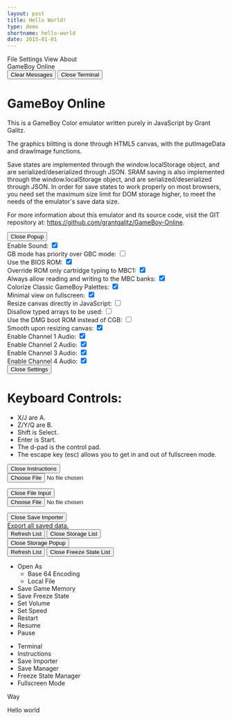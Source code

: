 ```yaml
---
layout: post
title: Hello World!
type: demo
shortname: hello-world
date: 2015-01-01
---
```


<script type="text/javascript" src="{{site.baseurl}}js/gameboy/other/windowStack.js" ></script>
<script type="text/javascript" src="{{site.baseurl}}js/gameboy/other/terminal.js"></script>
<script type="text/javascript" src="{{site.baseurl}}js/gameboy/other/gui.js"></script>
<script type="text/javascript" src="{{site.baseurl}}js/gameboy/other/base64.js"></script>
<script type="text/javascript" src="{{site.baseurl}}js/gameboy/other/json2.js"></script>
<script type="text/javascript" src="{{site.baseurl}}js/gameboy/other/swfobject.js"></script>
<script type="text/javascript" src="{{site.baseurl}}js/gameboy/other/resampler.js"></script>
<script type="text/javascript" src="{{site.baseurl}}js/gameboy/other/XAudioServer.js"></script>
<script type="text/javascript" src="{{site.baseurl}}js/gameboy/other/resize.js"></script>
<script type="text/javascript" src="{{site.baseurl}}js/gameboy/GameBoyCore.js"></script>
<script type="text/javascript" src="{{site.baseurl}}js/gameboy/GameBoyIO.js"></script>


<div id="GameBoy" class="window">
<div class="menubar">
<span id="GameBoy_file_menu">File</span>
<span id="GameBoy_settings_menu">Settings</span>
<span id="GameBoy_view_menu">View</span>
<span id="GameBoy_about_menu">About</span>
</div>
<div id="gfx">
<canvas id="mainCanvas"/>
<span id="title">GameBoy</span>
<span id="port_title">Online</span>
</div>
</div>
<div id="terminal" class="window">
<div id="terminal_output"/>
<div class="button_rack">
<button id="terminal_clear_button" class="left">Clear Messages</button>
<button id="terminal_close_button" class="right">Close Terminal</button>
</div>
</div>
<div id="about" class="window">
<div id="about_message">
<h1>GameBoy Online</h1>
<p>This is a GameBoy Color emulator written purely in JavaScript by Grant Galitz.</p><p>The graphics blitting is done through HTML5 canvas, with the putImageData and drawImage functions.</p><p>Save states are implemented through the window.localStorage object, and are serialized/deserialized through JSON. SRAM saving is also implemented through the window.localStorage object, and are serialized/deserialized through JSON. In order for save states to work properly on most browsers, you need set the maximum size limit for DOM storage higher, to meet the needs of the emulator's save data size.</p><p>For more information about this emulator and its source code, visit the GIT repository at: <a href="https://github.com/grantgalitz/GameBoy-Online" target="_blank">https://github.com/grantgalitz/GameBoy-Online</a>.
</p>
</div>
<div class="button_rack">
<button id="about_close_button" class="center">Close Popup</button>
</div>
</div>
<div class="window" id="settings">
<div id="toggle_settings">
<div class="setting">
<span>Enable Sound:</span>
<input type="checkbox" checked="checked" id="enable_sound"/>
</div>
<div class="setting">
<span>GB mode has priority over GBC mode:</span>
<input type="checkbox" id="disable_colors"/>
</div>
<div class="setting">
<span>Use the BIOS ROM:</span>
<input type="checkbox" checked="checked" id="enable_gbc_bios"/>
</div>
<div class="setting">
<span>Override ROM only cartridge typing to MBC1:</span>
<input type="checkbox" checked="checked" id="rom_only_override"/>
</div>
<div class="setting">
<span>Always allow reading and writing to the MBC banks:</span>
<input type="checkbox" checked="checked" id="mbc_enable_override"/>
</div>
<div class="setting">
<span>Colorize Classic GameBoy Palettes:</span>
<input type="checkbox" checked="checked" id="enable_colorization"/>
</div>
<div class="setting">
<span>Minimal view on fullscreen:</span>
<input type="checkbox" checked="checked" id="do_minimal"/>
</div>
<div class="setting">
<span>Resize canvas directly in JavaScript:</span>
<input type="checkbox" id="software_resizing"/>
</div>
<div class="setting">
<span>Disallow typed arrays to be used:</span>
<input type="checkbox" id="typed_arrays_disallow"/>
</div>
<div class="setting">
<span>Use the DMG boot ROM instead of CGB:</span>
<input type="checkbox" id="gb_boot_rom_utilized"/>
</div>
<div class="setting">
<span>Smooth upon resizing canvas:</span>
<input type="checkbox" checked="checked" id="resize_smoothing"/>
</div>
<div class="setting">
<span>Enable Channel 1 Audio:</span>
<input type="checkbox" checked="checked" id="channel1"/>
</div>
<div class="setting">
<span>Enable Channel 2 Audio:</span>
<input type="checkbox" checked="checked" id="channel2"/>
</div>
<div class="setting">
<span>Enable Channel 3 Audio:</span>
<input type="checkbox" checked="checked" id="channel3"/>
</div>
<div class="setting">
<span>Enable Channel 4 Audio:</span>
<input type="checkbox" checked="checked" id="channel4"/>
</div>
</div>
<div class="button_rack">
<button id="settings_close_button" class="center">Close Settings</button>
</div>
</div>
<div id="instructions" class="window">
<div id="keycodes">
<h1>Keyboard Controls:</h1>
<ul>
<li>X/J are A.</li>
<li>Z/Y/Q are B.</li>
<li>Shift is Select.</li>
<li>Enter is Start.</li>
<li>The d-pad is the control pad.</li>
<li>The escape key (esc) allows you to get in and out of fullscreen mode.</li>
</ul>
</div>
<div class="button_rack">
<button id="instructions_close_button" class="center">Close Instructions</button>
</div>
</div>
<div id="input_select" class="window">
<form>
<input type="file" id="local_file_open"/>
</form>
<div class="button_rack">
<button id="input_select_close_button" class="center">Close File Input</button>
</div>
</div>
<div id="save_importer" class="window">
<form>
<input type="file" id="save_open"/>
</form>
<div class="button_rack">
<button id="save_importer_close_button" class="center">Close Save Importer</button>
</div>
</div>
<div class="window" id="local_storage_listing">
<div id="storageListingMasterContainer" class="storageList">
<div id="storageListingMasterContainerSub"/>
</div>
<div id="download_all_storage">
<a href="about:blank" id="download_local_storage_dba">Export all saved data.</a>
</div>
<div class="button_rack">
<button id="local_storage_list_refresh_button" class="left">Refresh List</button>
<button id="local_storage_list_close_button" class="right">Close Storage List</button>
</div>
</div>
<div class="window" id="local_storage_popup">
<div id="storagePopupMasterParent" class="storageList">
<div id="storagePopupMasterContainer"/>
</div>
<div class="button_rack">
<button id="local_storage_popup_close_button" class="center">Close Storage Popup</button>
</div>
</div>
<div class="window" id="freeze_listing">
<div id="freezeListingMasterContainer" class="storageList">
<div id="freezeListingMasterContainerSub"/>
</div>
<div class="button_rack">
<button id="freeze_list_refresh_button" class="left">Refresh List</button>
<button id="freeze_list_close_button" class="right">Close Freeze State List</button>
</div>
</div>
<ul class="menu" id="GameBoy_file_popup">
<li>Open As<ul class="menu">
<li id="data_uri_clicker">Base 64 Encoding</li>
<li id="internal_file_clicker">Local File</li>
</ul></li>
<li id="save_SRAM_state_clicker">Save Game Memory</li>
<li id="save_state_clicker">Save Freeze State</li>
<li id="set_volume">Set Volume</li>
<li id="set_speed">Set Speed</li>
<li id="restart_cpu_clicker">Restart</li>
<li id="run_cpu_clicker">Resume</li>
<li id="kill_cpu_clicker">Pause</li>
</ul>
<ul class="menu" id="GameBoy_view_popup">
<li id="view_terminal">Terminal</li>
<li id="view_instructions">Instructions</li>
<li id="view_importer">Save Importer</li>
<li id="local_storage_list_menu">Save Manager</li>
<li id="freeze_list_menu">Freeze State Manager</li>
<li id="view_fullscreen">Fullscreen Mode</li>
</ul>

 <script type="text/javascript">
var DEBUG_MESSAGES = false;
var DEBUG_WINDOWING = false;
window.onload = function () {
    windowingInitialize();
    $.ajax("{{site.baseurl}}{{page.type}}s/{{page.shortname}}/hello.gb",
      { "success": function(data,s,x) {start($("#mainCanvas"),data);}}
    );
};
</script>

Way

Hello world

